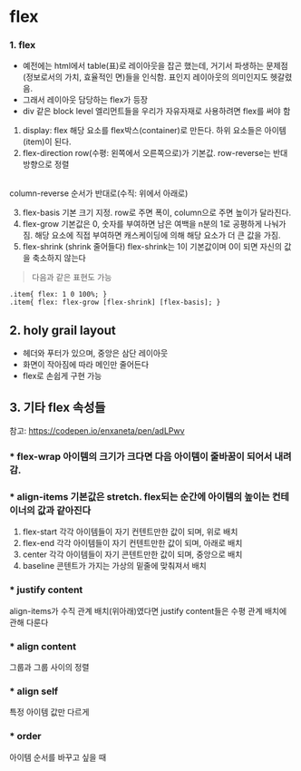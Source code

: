 # flex

### 1. flex
* 예전에는 html에서 table(표)로 레이아웃을 잡곤 했는데, 거기서 파생하는 문제점(정보로서의 가치, 효율적인 면)들을 인식함. 표인지 레이아웃의 의미인지도 헷갈렸음.
* 그래서 레이아웃 담당하는 flex가 등장
* div 같은 block level 엘리먼트들을 우리가 자유자재로 사용하려면 flex를 써야 함
1. display: flex  해당 요소를 flex박스(container)로 만든다.
하위 요소들은 아이템(item)이 된다.
2. flex-direction  row(수평: 왼쪽에서 오른쪽으로)가 기본값. row-reverse는 반대 방향으로 정렬
<br>
column-reverse 순서가 반대로(수직: 위에서 아래로)

3. flex-basis   기본 크기 지정. row로 주면 폭이, column으로 주면 높이가 달라진다.
4. flex-grow 기본값은 0, 숫자를 부여하면 남은 여백을 n분의 1로 공평하게 나눠가짐. 해당 요소에 직접 부여하면 캐스케이딩에 의해 해당 요소가 더 큰 값을 가짐.
5. flex-shrink    (shrink 줄어들다) flex-shrink는 1이 기본값이며 0이 되면 자신의 값을 축소하지 않는다
>다음과 같은 표현도 가능
```
.item{ flex: 1 0 100%; }
.item{ flex: flex-grow [flex-shrink] [flex-basis]; }
```

## 2. holy grail layout
* 헤더와 푸터가 있으며, 중앙은 삼단 레이아웃
* 화면이 작아짐에 따라 메인만 줄어든다
* flex로 손쉽게 구현 가능 
  
## 3. 기타 flex 속성들
참고: https://codepen.io/enxaneta/pen/adLPwv

### * flex-wrap    아이템의 크기가 크다면 다음 아이템이 줄바꿈이 되어서 내려감.
### * align-items   기본값은 stretch. flex되는 순간에 아이템의 높이는 컨테이너의 값과 같아진다
1. flex-start  각각 아이템들이 자기 컨텐트만한 값이 되며, 위로 배치
2. flex-end   각각 아이템들이 자기 컨텐트만한 값이 되며, 아래로 배치
3. center  각각 아이템들이 자기 콘텐트만한 값이 되며, 중앙으로 배치
4. baseline  콘텐트가 가지는 가상의 밑줄에 맞춰져서 배치

### * justify content
align-items가 수직 관계 배치(위아래)였다면 justify content들은 수평 관계 배치에 관해 다룬다

### * align content
그룹과 그룹 사이의 정렬

### * align self
특정 아이템 값만 다르게

### * order 
아이템 순서를 바꾸고 싶을 때